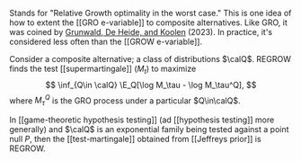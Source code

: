 Stands for "Relative Growth optimality in the worst case." This is one idea of how to extent the [[GRO e-variable]] to composite alternatives. Like GRO, it was coined by [Grunwald, De Heide, and Koolen](https://arxiv.org/abs/1906.07801) (2023). In practice, it's considered less often than the [[GROW e-variable]]. 

Consider a composite alternative; a class of distributions $\calQ$. REGROW finds the test [[supermartingale]] $(M_t)$ to maximize 
$$
\inf_{Q\in \calQ} \E_Q[\log M_\tau - \log M_\tau^Q],
$$
where $M_\tau^Q$ is the GRO process under a particular $Q\in\calQ$. 

In [[game-theoretic hypothesis testing]] (ad [[hypothesis testing]] more generally) and $\calQ$ is an exponential family being tested against a point null $P$, then the [[test-martingale]] obtained from [[Jeffreys prior]] is REGROW. 
